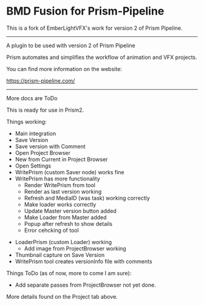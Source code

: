 # BMD Fusion for Prism-Pipeline

This is a fork of EmberLightVFX's work for version 2 of Prism Pipeline.

***********************************************
A plugin to be used with version 2 of Prism Pipeline 

Prism automates and simplifies the workflow of animation and VFX projects.

You can find more information on the website:

https://prism-pipeline.com/

*********************************************

More docs are ToDo

This is ready for use in Prism2.

Things working:

- Main integration
- Save Version
- Save version with Comment
- Open Project Browser
- New from Current in Project Browser
- Open Settings
- WritePrism (custom Saver node) works fine
- WritePrism has more functionality
  * Render WritePrism from tool
  * Render as last version working
  * Refresh and MediaID (was task) working correctly
  * Make loader works correctly
  * Update Master version button added
  * Make Loader from Master added
  * Popup after refresh to show details
  * Error cehcking of tool
* LoaderPrism (custom Loader) working
  * Add image from ProjectBrowser working
* Thumbnail capture on Save Version
* WritePrism tool creates versionInfo file with comments

Things ToDo (as of now, more to come I am sure):

- Add separate passes from ProjectBrowser not yet done.
  

More details found on the Project tab above.


